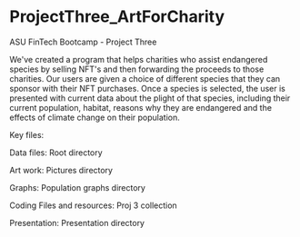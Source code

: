 # ProjectThree_ArtForCharity
ASU FinTech Bootcamp - Project Three

We've created a program that helps charities who assist endangered species by selling NFT's and then forwarding the proceeds to those charities. Our users are given a choice of different species that they can sponsor with their NFT purchases. Once a species is selected, the user is presented with current data about the plight of that species, including their current population, habitat, reasons why they are endangered and the effects of climate change on their population. 

Key files:

Data files: Root directory

Art work: Pictures directory

Graphs: Population graphs directory

Coding Files and resources: Proj 3 collection

Presentation: Presentation directory
